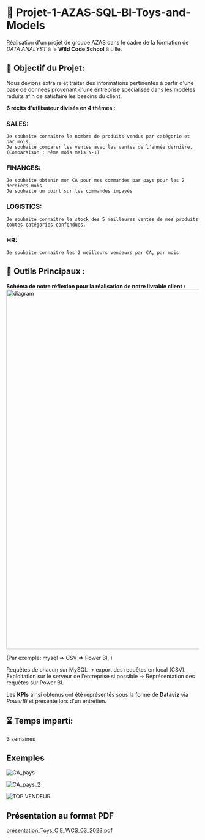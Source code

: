 # 🚗 Projet-1-AZAS-SQL-BI-Toys-and-Models
Réalisation d'un projet de groupe AZAS dans le cadre de la formation de _DATA ANALYST_ à la **Wild Code School** à Lille.

## 🎯 Objectif du Projet:

Nous devions extraire et traiter des informations pertinentes à partir d'une base de données provenant d'une entreprise spécialisée dans les modèles réduits afin de satisfaire les besoins du client.

**6 récits d'utilisateur divisés en 4 thèmes :**

### SALES:
    Je souhaite connaître le nombre de produits vendus par catégorie et par mois.
    Je souhaite comparer les ventes avec les ventes de l'année dernière. (Comparaison : Même mois mais N-1)
### FINANCES:
    Je souhaite obtenir mon CA pour mes commandes par pays pour les 2 derniers mois
    Je souhaite un point sur les commandes impayés
### LOGISTICS:
    Je souhaite connaître le stock des 5 meilleures ventes de mes produits toutes catégories confondues.
### HR:
    Je souhaite connaitre les 2 meilleurs vendeurs par CA, par mois

## 🧰 Outils Principaux : 

**Schéma de notre réflexion pour la réalisation de notre livrable client :**
<img width="940" alt="diagram" src="https://github.com/user-attachments/assets/952d4fd5-7f3a-4487-9ae9-966747051b3e" />

(Par exemple: mysql => CSV => Power BI, )

Requêtes de chacun sur MySQL → export des requêtes en local (CSV).  
Exploitation sur le serveur de l’entreprise si possible → Représentation des requêtes sur Power BI.	

Les **KPIs** ainsi obtenus ont été représentés sous la forme de **Dataviz** via _PowerBi_ et présenté lors d'un entretien. 

## ⌛ Temps imparti: 
3 semaines

## Exemples 

![CA_pays](https://github.com/SimonVauthier/Projet-1-Toys_CIE_WCS_03_2023/assets/129518759/01af8798-f9c7-4031-8493-4d38024222f0) 

![CA_pays_2](https://github.com/SimonVauthier/Projet-1-Toys_CIE_WCS_03_2023/assets/129518759/2ec7ae10-7b04-44cb-bf1d-efad515612ed)

![TOP VENDEUR ](https://github.com/SimonVauthier/Projet-1-Toys_CIE_WCS_03_2023/assets/129518759/5a00a5a9-e0db-47bd-adde-cfac37bd93b4)


## Présentation au format PDF
[présentation_Toys_CIE_WCS_03_2023.pdf](https://github.com/SimonVauthier/Projet-1-Toys_CIE_WCS_03_2023/files/11601688/presentation_Toys_CIE_WCS_03_2023.pdf)
